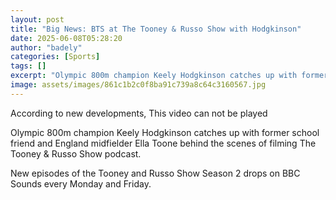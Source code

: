 ```yaml
---
layout: post
title: "Big News: BTS at The Tooney & Russo Show with Hodgkinson"
date: 2025-06-08T05:28:20
author: "badely"
categories: [Sports]
tags: []
excerpt: "Olympic 800m champion Keely Hodgkinson catches up with former school friend and England midfielder Ella Toone at filming of the Tooney and Russo Show "
image: assets/images/861c1b2c0f8ba91c739a8c64c3160567.jpg
---
```


According to new developments, This video can not be played

Olympic 800m champion Keely Hodgkinson catches up with former school friend and England midfielder Ella Toone behind the scenes of filming The Tooney & Russo Show podcast.

New episodes of the Tooney and Russo Show Season 2 drops on BBC Sounds every Monday and Friday.

